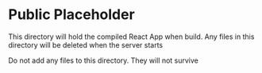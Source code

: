 # Public Placeholder

This directory will hold the compiled React App when build. Any files in this directory will be deleted when the server starts

Do not add any files to this directory. They will not survive